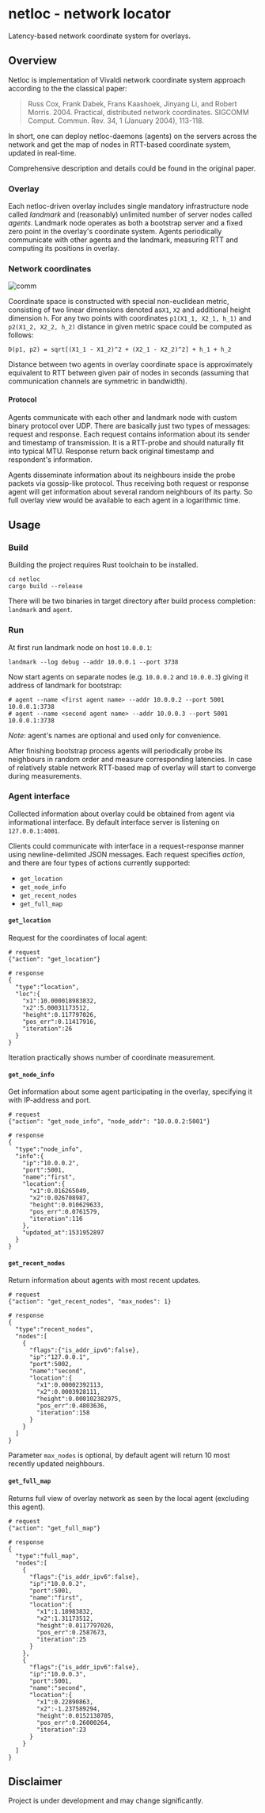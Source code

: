 # netloc - network locator

Latency-based network coordinate system for overlays.

## Overview
Netloc is implementation of Vivaldi network coordinate system approach according to the the classical paper:

> Russ Cox, Frank Dabek, Frans Kaashoek, Jinyang Li, and Robert Morris. 2004. Practical, distributed network coordinates. SIGCOMM Comput. Commun. Rev. 34, 1 (January 2004), 113-118.

In short, one can deploy netloc-daemons (agents) on the servers across the network and get the map of nodes in RTT-based coordinate system, updated in real-time.

Comprehensive description and details could be found in the original paper.


### Overlay
Each netloc-driven overlay includes single mandatory infrastructure node called *landmark* and (reasonably) unlimited number of server nodes called *agents*. Landmark node operates as both a bootstrap server and a fixed zero point in the overlay's coordinate system. Agents periodically communicate with other agents and the landmark, measuring RTT and computing its positions in overlay.

### Network coordinates

![comm](./overlay.png)

Coordinate space is constructed with special non-euclidean metric, consisting of two linear dimensions denoted as`X1`, `X2` and additional height dimension `h`. For any two points with coordinates `p1(X1_1, X2_1, h_1)` and `p2(X1_2, X2_2, h_2)` distance  in given metric space could be computed as follows:

`D(p1, p2) = sqrt[(X1_1 - X1_2)^2 + (X2_1 - X2_2)^2] + h_1 + h_2`

Distance between two agents in overlay coordinate space is approximately equivalent to RTT between given pair of nodes in seconds (assuming that communication channels are symmetric in bandwidth).


#### Protocol

Agents communicate with each other and landmark node with custom binary protocol over UDP. There are basically just two types of messages: request and response. Each request contains information about its sender and timestamp of transmission.
It is a RTT-probe and should naturally fit into typical MTU. Response return back original timestamp and respondent's information.

Agents disseminate information about its neighbours inside the probe packets via gossip-like protocol. Thus receiving both request or response agent will get information about several random neighbours of its party. So full overlay view would be available to each agent in a logarithmic time.


## Usage

### Build

Building the project requires Rust toolchain to be installed.

```
cd netloc
cargo build --release
```

There will be two binaries in target directory after build process completion: `landmark` and `agent`.

### Run
At first run landmark node on host `10.0.0.1`:

```
landmark --log debug --addr 10.0.0.1 --port 3738
```

Now start agents on separate nodes (e.g. `10.0.0.2` and `10.0.0.3`) giving it address of landmark for bootstrap:

```
# agent --name <first agent name> --addr 10.0.0.2 --port 5001 10.0.0.1:3738
# agent --name <second agent name> --addr 10.0.0.3 --port 5001 10.0.0.1:3738
```

*Note*: agent's names are optional and used only for convenience.

After finishing bootstrap process agents will periodically probe its neighbours in random order and measure corresponding latencies. In case of relatively stable network RTT-based map of overlay will start to converge during measurements.


### Agent interface
Collected information about overlay could be obtained from agent via informational interface. By default interface server is listening on `127.0.0.1:4001`.

Clients could communicate with interface in a request-response manner using newline-delimited JSON messages. Each request specifies *action*, and there are four types of actions currently supported:

* `get_location`
* `get_node_info`
* `get_recent_nodes`
* `get_full_map`


#### `get_location`
Request for the coordinates of local agent:

```
# request
{"action": "get_location"}

# response
{
  "type":"location",
  "loc":{
    "x1":10.000018983832,
    "x2":5.00031173512,
    "height":0.117797026,
    "pos_err":0.11417916,
    "iteration":26
  }
}
```

Iteration practically shows number of coordinate measurement.


#### `get_node_info`
Get information about some agent participating in the overlay, specifying it with IP-address and port.

```
# request
{"action": "get_node_info", "node_addr": "10.0.0.2:5001"}

# response
{
  "type":"node_info",
  "info":{
    "ip":"10.0.0.2",
    "port":5001,
    "name":"first",
    "location":{
      "x1":0.016265049,
      "x2":0.026708987,
      "height":0.010629633,
      "pos_err":0.0761579,
      "iteration":116
    },
    "updated_at":1531952897
  }
}
```

#### `get_recent_nodes`
Return information about agents with most recent updates.

```
# request
{"action": "get_recent_nodes", "max_nodes": 1}

# response
{
  "type":"recent_nodes",
  "nodes":[
    {
      "flags":{"is_addr_ipv6":false},
      "ip":"127.0.0.1",
      "port":5002,
      "name":"second",
      "location":{
        "x1":0.00002392113,
        "x2":0.0003928111,
        "height":0.000102382975,
        "pos_err":0.4803636,
        "iteration":158
      }
    }
  ]
}
```

Parameter `max_nodes` is optional, by default agent will return 10 most recently updated neighbours.


#### `get_full_map `
Returns full view of overlay network as seen by the local agent (excluding this agent).

```
# request
{"action": "get_full_map"}

# response
{
  "type":"full_map",
  "nodes":[
    {
      "flags":{"is_addr_ipv6":false},
      "ip":"10.0.0.2",
      "port":5001,
      "name":"first",
      "location":{
        "x1":1.18983832,
        "x2":1.31173512,
        "height":0.0117797026,
        "pos_err":0.2587673,
        "iteration":25
      }
    },
    {
      "flags":{"is_addr_ipv6":false},
      "ip":"10.0.0.3",
      "port":5001,
      "name":"second",
      "location":{
        "x1":0.22890863,
        "x2":-1.237589294,
        "height":0.0152138705,
        "pos_err":0.26000264,
        "iteration":23
      }
    }
  ]
}
```

## Disclaimer
Project is under development and may change significantly.
